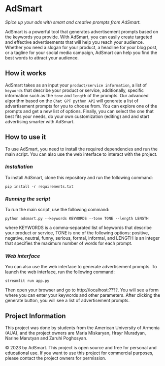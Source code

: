 # AdSmart
*Spice up your ads with smart and creative prompts from AdSmart.*

AdSmart is a powerful tool that generates advertisement prompts based on the keywords you provide. With AdSmart, you can easily create targeted and effective advertisements that will help you reach your audience. Whether you need a slogan for your product, a headline for your blog post, or a tagline for your social media campaign, AdSmart can help you find the best words to attract your audience.


## How it works
AdSmart takes as an input your `product/service information`, a list of `keywords` that describe your product or service, additionally, specific information such as the `tone` and `length` of the prompts. Our advanced algorithm based on the `Chat GPT python API` will generate a list of advertisement prompts for you to choose from. You can explore one of the prompts and get a new list of options. Finally, you can select the one that best fits your needs, do your own customization (editing) and and start advertising smarter with AdSmart.


## How to use it
To use AdSmart, you need to install the required dependencies and run the main script. You can also use the web interface to interact with the project.


### *Installation*
To install AdSmart, clone this repository and run the following command:

```
pip install -r requirements.txt
```


### *Running the script*
To run the main script, use the following command:
```
python adsmart.py --keywords KEYWORDS --tone TONE --length LENGTH
```
where KEYWORDS is a comma-separated list of keywords that describe your product or service, TONE is one of the following options: positive, negative, neutral, funny, serious, formal, informal, and LENGTH is an integer that specifies the maximum number of words for each prompt.


### *Web interface*
You can also use the web interface to generate advertisement prompts. To launch the web interface, run the following command:
```
streamlit run app.py
```
Then open your browser and go to http://localhost:????. You will see a form where you can enter your keywords and other parameters. After clicking the generate button, you will see a list of advertisement prompts.


## Project Information
This project was done by students from the American University of Armenia (AUA), and the project owners are Maria Miskaryan, Hrayr Muradyan, Narine Marutyan and Zaruhi Poghosyan.

© 2023 by AdSmart. This project is open source and free for personal and educational use. If you want to use this project for commercial purposes, please contact the project owners for permission.